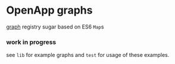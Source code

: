 # OpenApp graphs

[graph](https://github.com/open-app/graph) registry sugar based on ES6 `Map`s

### work in progress

see `lib` for example graphs and `test` for usage of these examples.
